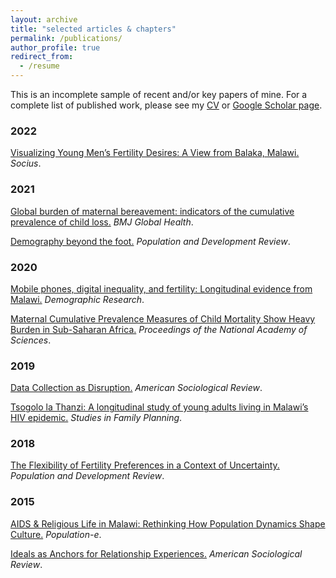 ```yaml
---
layout: archive
title: "selected articles & chapters"
permalink: /publications/
author_profile: true
redirect_from:
  - /resume
---
```

This is an incomplete sample of recent and/or key papers of mine. For a complete list of published work, please see my [CV](/cv/) or [Google Scholar page](https://scholar.google.com/citations?user=iM-9fg4AAAAJ&hl=en).

### 2022
[Visualizing Young Men’s Fertility Desires: A View from Balaka, Malawi.](https://doi.10.1177/23780231221094752) *Socius*. 



### 2021
[Global burden of maternal bereavement: indicators of the cumulative prevalence of child loss.](https://gh.bmj.com/content/6/4/e004837.abstract) *BMJ Global Health*.

[Demography beyond the foot.](https://bit.ly/3vjfMtD) *Population and Development Review*.

### 2020
[Mobile phones, digital inequality, and fertility: Longitudinal evidence from Malawi.](https://www.demographic-research.org/volumes/vol42/37/default.htm) *Demographic Research*.

[Maternal Cumulative Prevalence Measures of Child Mortality Show Heavy Burden in Sub-Saharan Africa.](https://doi.org/10.1073/pnas.1907343117) *Proceedings of the National Academy of Sciences*. 

### 2019
[Data Collection as Disruption.](https://journals.sagepub.com/doi/abs/10.1177/0003122419859574?journalCode=asra) *American Sociological Review*.

[Tsogolo la Thanzi: A longitudinal study of young adults living in Malawi’s HIV epidemic.](https://onlinelibrary.wiley.com/doi/10.1111/sifp.12080) *Studies in Family Planning*.

### 2018
[The Flexibility of Fertility Preferences in a Context of Uncertainty.](https://onlinelibrary.wiley.com/doi/full/10.1111/padr.12114) *Population and Development Review*.

### 2015
[AIDS & Religious Life in Malawi: Rethinking How Population Dynamics Shape Culture.](https://www.cairn-int.info/revue-population-2015-2-page-245.htm) *Population-e*.

[Ideals as Anchors for Relationship Experiences.](http://asr.sagepub.com/content/80/3/496.short) *American Sociological Review*.
